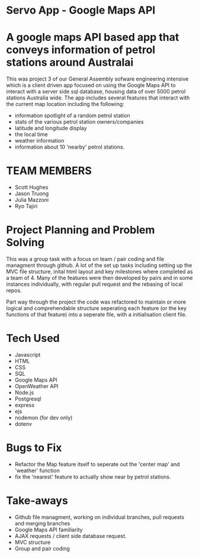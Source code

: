 # Servo App - Google Maps API

# A google maps API based app that conveys information of petrol stations around Australai

This was project 3 of our General Assembly sofware engineering intensive which is a client driven app focused on using the Google Maps API to interact with a server side sql database, housing data of over 5000 petrol stations Australia wide. The app includes several features that interact with the current map location including the following:
* information spotlight of a random petrol station
* stats of the various petrol station owners/companies
* latitude and longitude display
* the local time
* weather information
* information about 10 'nearby' petrol stations. 

# TEAM MEMBERS
- Scott Hughes
- Jason Truong
- Julia Mazzoni
- Ryo Tajiri

# Project Planning and Problem Solving 

This was a group task with a focus on team / pair coding and file managment through github. A lot of the set up tasks including setting up the MVC file structure, inital html layout and key milestones where completed as a team of 4. Many of the features were then developed by pairs and in some instances individually, with regular pull request and the rebasing of local repos. 

Part way through the project the code was refactored to maintain or more logical and comprehendable structure seperating each feature (or the key functions of that feature) into a seperate file, with a initialisation client file. 


# Tech Used 
- Javascript 
- HTML
- CSS
- SQL
- Google Maps API
- OpenWeather API
- Node.js
- Postgresql
- express
- ejs
- nodemon (for dev only)
- dotenv

# Bugs to Fix
- Refactor the Map feature itself to seperate out the 'center map' and 'weather' function 
- fix the 'nearest' feature to actually show near by petrol stations. 

# Take-aways 
- Github file managment, working on individual branches, pull requests and merging branches
- Google Maps API familiarity 
- AJAX requests / client side database request. 
- MVC structure 
- Group and pair coding  


